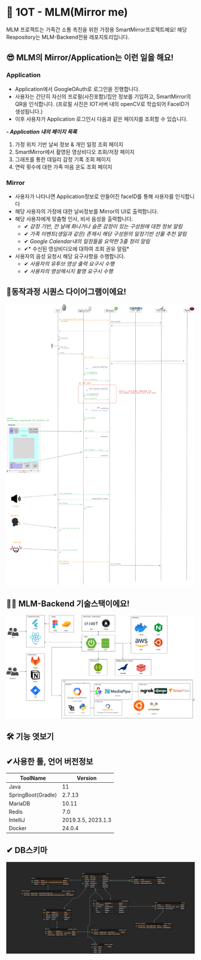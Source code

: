 # 🙌 1OT - MLM(Mirror me)
MLM 프로젝트는 가족간 소통 촉진을 위한 가정용 SmartMirror프로젝트예요!
해당 Respository는 MLM-Backend전용 레포지토리입니다.


## 😎 MLM의 Mirror/Application는 이런 일을 해요!
### Application
- Application에서 GoogleOAuth로 로그인을 진행합니다.
- 사용자는 간단히 자신의 프로필(사진포함)/집안 정보를 기입하고, SmartMirror의 QR을 인식합니다. (프로필 사진은 IOT서버 내의 openCV로 학습되어 FaceID가 생성됩니다.)
- 이후 사용자가 Application 로그인시 다음과 같은 페이지를 조회할 수 있습니다.

***- Application 내의 페이지 목록***
1. 가정 위치 기반 날씨 정보 & 개인 일정 조회 페이지
2. SmartMirror에서 촬영된 영상비디오 조회/저장 페이지
3. 그래프를 통한 데일리 감정 기록 조회 페이지
4. 연락 횟수에 대한 가족 마음 온도 조회 페이지

### Mirror
- 사용자가 나타나면 Application정보로 만들어진 faceID를 통해 사용자를 인식합니다
- 해당 사용자의 가정에 대한 날씨정보를 Mirror의 UI로 출력합니다.
- 해당 사용자에게 맞춤형 인사, 비서 음성을 출력합니다.
    - ✔ *감정 기반, 전 날에 화나거나 슬픈 감정이 있는 구성원에 대한 정보 알림* 
    - ✔ *가족 이벤트(생일과 같은) 존재시 해당 구성원의 일정기반 선물 추천 알림*
    - ✔ *Google Calendar내의 일정들을 요약한 3줄 정리 알림*
    - ✔* 수신된 영상비디오에 대하여 조회 권유 알림*
- 사용자의 음성 요청시 해당 요구사항을 수행합니다.
    - ✔ *사용자의 유투브 영상 출력 요구시 수행*
    - ✔ *사용자의 영상메시지 촬영 요구시 수행*

## 👀동작과정 시퀀스 다이어그램이에요!
![title](../imgForReadme/MLM-SequenceDiagram.png)   


## 🙋‍♀️ MLM-Backend 기술스택이에요!
![title](../imgForReadme/MLM-SkillDiagram.png)  



## 🛠 기능 엿보기   



## ✔사용한 툴, 언어 버전정보
| ToolName| Version |
| --- | --- |
| Java | 11 |
| SpringBoot(Gradle) | 2.7.13 |
| MariaDB | 10.11 |
| Redis | 7.0 |
| IntelliJ | 2019.3.5, 2023.1.3 |
| Docker| 24.0.4 |


## ✔ DB스키마
![title](../imgForReadme/MLM_DBTable.png)   

